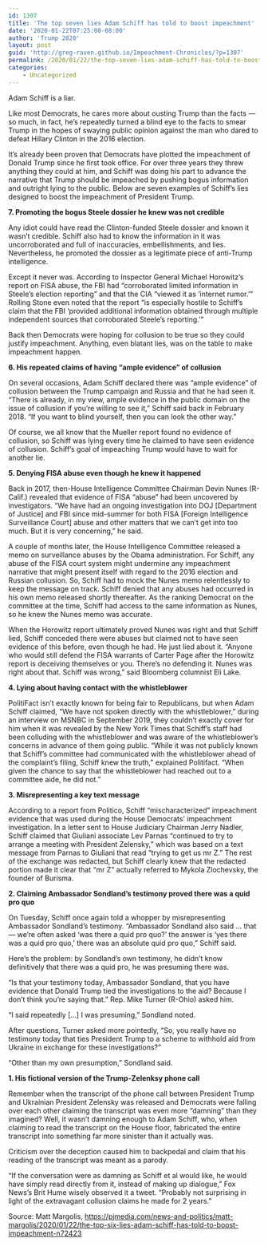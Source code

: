 ```yaml
---
id: 1307
title: 'The top seven lies Adam Schiff has told to boost impeachment'
date: '2020-01-22T07:25:00-08:00'
author: 'Trump 2020'
layout: post
guid: 'http://greg-raven.github.io/Impeachment-Chronicles/?p=1307'
permalink: /2020/01/22/the-top-seven-lies-adam-schiff-has-told-to-boost-impeachment/
categories:
    - Uncategorized
---
```


Adam Schiff is a liar.

Like most Democrats, he cares more about ousting Trump than the facts — so much, in fact, he’s repeatedly turned a blind eye to the facts to smear Trump in the hopes of swaying public opinion against the man who dared to defeat Hillary Clinton in the 2016 election.

It’s already been proven that Democrats have plotted the impeachment of Donald Trump since he first took office. For over three years they threw anything they could at him, and Schiff was doing his part to advance the narrative that Trump should be impeached by pushing bogus information and outright lying to the public. Below are seven examples of Schiff’s lies designed to boost the impeachment of President Trump.

**7. Promoting the bogus Steele dossier he knew was not credible**

Any idiot could have read the Clinton-funded Steele dossier and known it wasn’t credible. Schiff also had to know the information in it was uncorroborated and full of inaccuracies, embellishments, and lies. Nevertheless, he promoted the dossier as a legitimate piece of anti-Trump intelligence.

Except it never was. According to Inspector General Michael Horowitz’s report on FISA abuse, the FBI had “corroborated limited information in Steele’s election reporting” and that the CIA “viewed it as ‘internet rumor.’” Rolling Stone even noted that the report “is especially hostile to Schiff’s claim that the FBI ‘provided additional information obtained through multiple independent sources that corroborated Steele’s reporting.’”

Back then Democrats were hoping for collusion to be true so they could justify impeachment. Anything, even blatant lies, was on the table to make impeachment happen.

**6. His repeated claims of having “ample evidence” of collusion**

On several occasions, Adam Schiff declared there was “ample evidence” of collusion between the Trump campaign and Russia and that he had seen it. “There is already, in my view, ample evidence in the public domain on the issue of collusion if you’re willing to see it,” Schiff said back in February 2018. “If you want to blind yourself, then you can look the other way.”

Of course, we all know that the Mueller report found no evidence of collusion, so Schiff was lying every time he claimed to have seen evidence of collusion. Schiff’s goal of impeaching Trump would have to wait for another lie.

**5. Denying FISA abuse even though he knew it happened**

Back in 2017, then-House Intelligence Committee Chairman Devin Nunes (R-Calif.) revealed that evidence of FISA “abuse” had been uncovered by investigators. “We have had an ongoing investigation into DOJ \[Department of Justice\] and FBI since mid-summer for both FISA \[Foreign Intelligence Surveillance Court\] abuse and other matters that we can’t get into too much. But it is very concerning,” he said.

A couple of months later, the House Intelligence Committee released a memo on surveillance abuses by the Obama administration. For Schiff, any abuse of the FISA court system might undermine any impeachment narrative that might present itself with regard to the 2016 election and Russian collusion. So, Schiff had to mock the Nunes memo relentlessly to keep the message on track. Schiff denied that any abuses had occurred in his own memo released shortly thereafter. As the ranking Democrat on the committee at the time, Schiff had access to the same information as Nunes, so he knew the Nunes memo was accurate.

When the Horowitz report ultimately proved Nunes was right and that Schiff lied, Schiff conceded there were abuses but claimed not to have seen evidence of this before, even though he had. He just lied about it. “Anyone who would still defend the FISA warrants of Carter Page after the Horowitz report is deceiving themselves or you. There’s no defending it. Nunes was right about that. Schiff was wrong,” said Bloomberg columnist Eli Lake.

**4. Lying about having contact with the whistleblower**

PolitiFact isn’t exactly known for being fair to Republicans, but when Adam Schiff claimed, “We have not spoken directly with the whistleblower,” during an interview on MSNBC in September 2019, they couldn’t exactly cover for him when it was revealed by the New York Times that Schiff’s staff had been colluding with the whistleblower and was aware of the whistleblower’s concerns in advance of them going public. “While it was not publicly known that Schiff’s committee had communicated with the whistleblower ahead of the complaint’s filing, Schiff knew the truth,” explained Politifact. “When given the chance to say that the whistleblower had reached out to a committee aide, he did not.”

**3. Misrepresenting a key text message**

According to a report from Politico, Schiff “mischaracterized” impeachment evidence that was used during the House Democrats’ impeachment investigation. In a letter sent to House Judiciary Chairman Jerry Nadler, Schiff claimed that Giuliani associate Lev Parnas “continued to try to arrange a meeting with President Zelensky,” which was based on a text message from Parnas to Giuliani that read “trying to get us mr Z.” The rest of the exchange was redacted, but Schiff clearly knew that the redacted portion made it clear that “mr Z” actually referred to Mykola Zlochevsky, the founder of Burisma.

**2. Claiming Ambassador Sondland’s testimony proved there was a quid pro quo**

On Tuesday, Schiff once again told a whopper by misrepresenting Ambassador Sondland’s testimony. “Ambassador Sondland also said … that — we’re often asked ‘was there a quid pro quo?’ the answer is ‘yes there was a quid pro quo,’ there was an absolute quid pro quo,” Schiff said.

Here’s the problem: by Sondland’s own testimony, he didn’t know definitively that there was a quid pro, he was presuming there was.

“Is that your testimony today, Ambassador Sondland, that you have evidence that Donald Trump tied the investigations to the aid? Because I don’t think you’re saying that.” Rep. Mike Turner (R-Ohio) asked him.

“I said repeatedly \[…\] I was presuming,” Sondland noted.

After questions, Turner asked more pointedly, “So, you really have no testimony today that ties President Trump to a scheme to withhold aid from Ukraine in exchange for these investigations?”

“Other than my own presumption,” Sondland said.

**1. His fictional version of the Trump-Zelenksy phone call**

Remember when the transcript of the phone call between President Trump and Ukrainian President Zelensky was released and Democrats were falling over each other claiming the transcript was even more “damning” than they imagined? Well, it wasn’t damning enough to Adam Schiff, who, when claiming to read the transcript on the House floor, fabricated the entire transcript into something far more sinister than it actually was.

Criticism over the deception caused him to backpedal and claim that his reading of the transcript was meant as a parody.

“If the conversation were as damning as Schiff et al would like, he would have simply read directly from it, instead of making up dialogue,” Fox News’s Brit Hume wisely observed it a tweet. “Probably not surprising in light of the extravagant collusion claims he made for 2 years.”

Source: Matt Margolis, https://pjmedia.com/news-and-politics/matt-margolis/2020/01/22/the-top-six-lies-adam-schiff-has-told-to-boost-impeachment-n72423